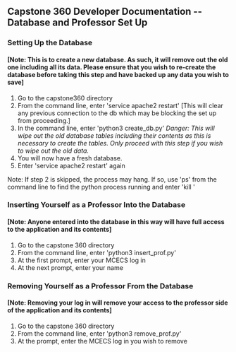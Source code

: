 
## Capstone 360 Developer Documentation -- Database and Professor Set Up

### Setting Up the Database

#### [Note: This is to create a new database. As such, it will remove out the old one including all its data. Please ensure that you wish to re-create the database before taking this step and have backed up any data you wish to save]

1. Go to the capstone360 directory
2. From the command line, enter 'service apache2 restart' [This will clear any previous connection to the db which may be blocking the set up from proceeding.]
3. In the command line, enter 'python3 create_db.py' *Danger: This will wipe out the old database tables including their contents as this is necessary to create the tables. Only proceed with this step if you wish to wipe out the old data.*
4. You will now have a fresh database.
5. Enter 'service apache2 restart' again

Note: If step 2 is skipped, the process may hang. If so, use 'ps' from the command line to find the python process running and enter 'kill <pid>'

### Inserting Yourself as a Professor Into the Database

#### [Note: Anyone entered into the database in this way will have full access to the application and its contents]

1. Go to the capstone 360 directory
2. From the command line, enter 'python3 insert_prof.py'
3. At the first prompt, enter your MCECS log in
4. At the next prompt, enter your name

### Removing Yourself as a Professor From the Database

#### [Note: Removing your log in will remove your access to the professor side of the application and its contents]

1. Go to the capstone 360 directory
2. From the command line, enter 'python3 remove_prof.py'
3. At the prompt, enter the MCECS log in you wish to remove


